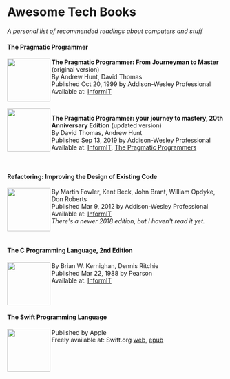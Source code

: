 Awesome Tech Books
==================

_A personal list of recommended readings about computers and stuff_

#### The Pragmatic Programmer

<img src="https://www.informit.com/ShowCover.aspx?isbn=9780321770554&type=f" align="left" width="100">

   **The Pragmatic Programmer: From Journeyman to Master** (original version)  
   By Andrew Hunt, David Thomas  
   Published Oct 20, 1999 by Addison-Wesley Professional  
   Available at: [InformIT](https://www.informit.com/store/pragmatic-programmer-from-journeyman-to-master-9780321770554)
   
   <br clear="left">
   
   <img src="https://www.informit.com/ShowCover.aspx?isbn=9780135957059&type=f" align="left" width="100">
   
   **The Pragmatic Programmer: your journey to mastery, 20th Anniversary Edition** (updated version)  
   By David Thomas, Andrew Hunt  
   Published Sep 13, 2019 by Addison-Wesley Professional  
   Available at: [InformIT](https://www.informit.com/store/pragmatic-programmer-your-journey-to-mastery-20th-anniversary-9780135957059),
   [The Pragmatic Programmers](https://pragprog.com/titles/tpp20/the-pragmatic-programmer-20th-anniversary-edition/)

   <br clear="left">

#### Refactoring: Improving the Design of Existing Code
  
  <img src="https://www.informit.com/ShowCover.aspx?isbn=9780133065275&type=f" align="left" width="100">
  
  By Martin Fowler, Kent Beck, John Brant, William Opdyke, Don Roberts  
  Published Mar 9, 2012 by Addison-Wesley Professional  
  Available at: [InformIT](https://www.informit.com/store/refactoring-improving-the-design-of-existing-code-9780133065275)  
  _There's a newer 2018 edition, but I haven't read it yet._
  
  <br clear="left">
  
#### The C Programming Language, 2nd Edition

  <img src="https://www.informit.com/ShowCover.aspx?isbn=9780131103627&type=f" align="left" width="100">
  
  By Brian W. Kernighan, Dennis Ritchie  
  Published Mar 22, 1988 by Pearson  
  Available at: [InformIT](https://www.informit.com/store/c-programming-language-9780131103627)
  
  <br clear="left">

#### The Swift Programming Language

  <img src="https://is2-ssl.mzstatic.com/image/thumb/Publication114/v4/3b/3d/65/3b3d65fb-0343-8919-2b10-96d298356d08/cover.jpg/268x0w.jpg" align="left" width="100">
  
  Published by Apple  
  Freely available at: Swift.org [web](https://docs.swift.org/swift-book/), [epub](https://docs.swift.org/swift-book/TheSwiftProgrammingLanguageSwift53.epub)
  
  <br clear="left">
